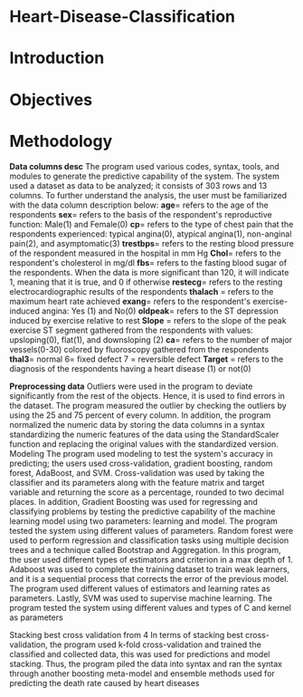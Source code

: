 # Heart-Disease-Classification
# Introduction
# Objectives
# Methodology
****Data columns desc****
The program used various codes, syntax, tools, and modules to generate the predictive capability of the system. The system used a dataset as data to be analyzed; it consists of 303 rows and 13 columns. To further understand the analysis, the user must be familiarized with the data column description below: 
**age**= refers to the age of the respondents
**sex**= refers to the basis of the respondent's reproductive function: Male(1) and Female(0)
**cp**= refers to the type of chest pain that the respondents experienced: typical angina(0), atypical angina(1), non-anginal pain(2), and asymptomatic(3)
**trestbps**= refers to the resting blood pressure of the respondent measured in the hospital in mm Hg
**Chol**= refers to the respondent's cholesterol in mg/dl
**fbs**= refers to the fasting blood sugar of the respondents. When the data is more significant than 120, it will indicate 1, meaning that it is true, and 0 if otherwise
**restecg**= refers to the resting electrocardiographic results of the respondents
**thalach** = refers to the maximum heart rate achieved
**exang**= refers to the respondent's exercise-induced angina: Yes (1) and No(0)
**oldpeak**= refers to the ST depression induced by exercise relative to rest
**Slope** = refers to the slope of the peak exercise ST segment gathered from the respondents with values: upsloping(0), flat(1), and downsloping (2)
**ca**= refers to the number of major vessels(0-30) colored by fluoroscopy gathered from the respondents
**thal3**= normal 6= fixed defect 7 = reversible defect
**Target** = refers to the diagnosis of the respondents having a heart disease (1) or not(0)

****Preprocessing data****
Outliers were used in the program to deviate significantly from the rest of the objects. Hence, it is used to find errors in the dataset. The program measured the outlier by checking the outliers by using the 25 and 75 percent of every column. In addition, the program normalized the numeric data by storing the data columns in a syntax standardizing the numeric features of the data using the StandardScaler function and replacing the original values with the standardized version.
Modeling
	The program used modeling to test the system's accuracy in predicting; the users used cross-validation, gradient boosting, random forest, AdaBoost, and SVM. Cross-validation was used by taking the classifier and its parameters along with the feature matrix and target variable and returning the score as a percentage, rounded to two decimal places.
	In addition, Gradient Boosting was used for regressing and classifying problems by testing the predictive capability of the machine learning model using two parameters: learning and model. The program tested the system using different values of parameters. Random forest were used to perform regression and classification tasks using multiple decision trees and a technique called Bootstrap and Aggregation. In this program, the user used different types of estimators and criterion in a max depth of 1.
	Adaboost was used to complete the training dataset to train weak learners, and it is a sequential process that corrects the error of the previous model. The program used different values of estimators and learning rates as parameters. Lastly, SVM was used to supervise machine learning. The program tested the system using different values and types of C and kernel as parameters
	
Stacking best cross validation from 4
In terms of stacking best cross-validation, the program used k-fold cross-validation and trained the classified and collected data, this was used for predictions and model stacking. Thus, the program piled the data into syntax and ran the syntax through another boosting meta-model and ensemble methods used for predicting the death rate caused by heart diseases
